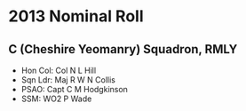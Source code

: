 # 2013 Nominal Roll

## C (Cheshire Yeomanry) Squadron, RMLY

* Hon Col: Col N L Hill
* Sqn Ldr: Maj R W N Collis
* PSAO: Capt C M Hodgkinson
* SSM: WO2 P Wade
